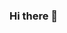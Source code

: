 ### Hi there 👋

<!--
**cbooras/cbooras** is a ✨ _special_ ✨ repository because its `README.md` (this file) appears on your GitHub profile.

Christopher Booras
896598285 - LSU ID

- 🔭 I’m currently working on Computer Science Degree
- 🌱 I’m currently learning Cybersecurity
